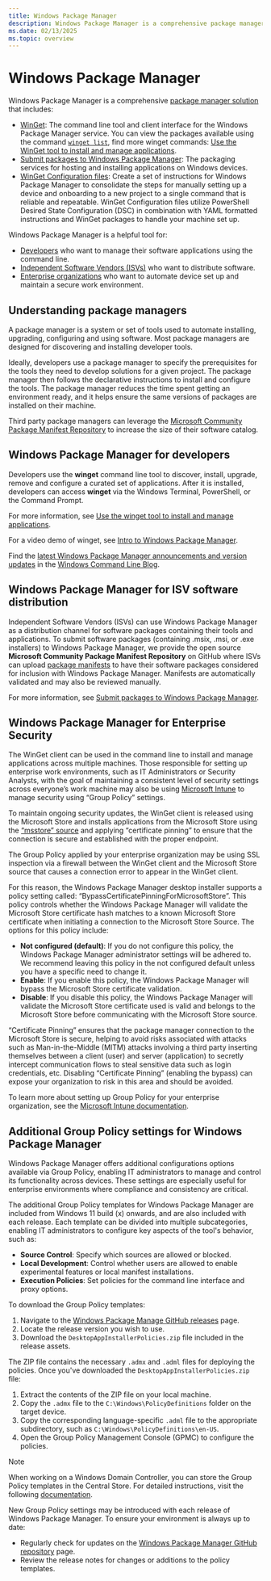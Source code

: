 ```yaml
---
title: Windows Package Manager
description: Windows Package Manager is a comprehensive package manager solution that consists of a command line tool and set of services for installing applications on Windows.
ms.date: 02/13/2025
ms.topic: overview
---
```


# Windows Package Manager

Windows Package Manager is a comprehensive [package manager solution](#understanding-package-managers) that includes:

- [WinGet](./winget/index.md): The command line tool and client interface for the Windows Package Manager service. You can view the packages available using the command [`winget list`](./winget/list.md), find more winget commands: [Use the WinGet tool to install and manage applications](./winget/index.md).
- [Submit packages to Windows Package Manager](./package/index.md): The packaging services for hosting and installing applications on Windows devices.
- [WinGet Configuration files](./configuration/index.md): Create a set of instructions for Windows Package Manager to consolidate the steps for manually setting up a device and onboarding to a new project to a single command that is reliable and repeatable. WinGet Configuration files utilize PowerShell Desired State Configuration (DSC) in combination with YAML formatted instructions and WinGet packages to handle your machine set up.

Windows Package Manager is a helpful tool for:

- [Developers](#windows-package-manager-for-developers) who want to manage their software applications using the command line.
- [Independent Software Vendors (ISVs)](#windows-package-manager-for-isv-software-distribution) who want to distribute software.
- [Enterprise organizations](#windows-package-manager-for-enterprise-security) who want to automate device set up and maintain a secure work environment.

## Understanding package managers

A package manager is a system or set of tools used to automate installing, upgrading, configuring and using software. Most package managers are designed for discovering and installing developer tools.

Ideally, developers use a package manager to specify the prerequisites for the tools they need to develop solutions for a given project. The package manager then follows the declarative instructions to install and configure the tools. The package manager reduces the time spent getting an environment ready, and it helps ensure the same versions of packages are installed on their machine.

Third party package managers can leverage the [Microsoft Community Package Manifest Repository](package/repository.md) to increase the size of their software catalog.

## Windows Package Manager for developers

Developers use the **winget** command line tool to discover, install, upgrade, remove and configure a curated set of applications. After it is installed, developers can access **winget** via the Windows Terminal, PowerShell, or the Command Prompt.

For more information, see [Use the winget tool to install and manage applications](winget/index.md).

For a video demo of winget, see [Intro to Windows Package Manager](/shows/open-at-microsoft/intro-to-windows-package-manager).

Find the [latest Windows Package Manager announcements and version updates](https://devblogs.microsoft.com/commandline/author/denelon/) in the [Windows Command Line Blog](https://devblogs.microsoft.com/commandline/).

## Windows Package Manager for ISV software distribution

Independent Software Vendors (ISVs) can use Windows Package Manager as a distribution channel for software packages containing their tools and applications. To submit software packages (containing .msix, .msi, or .exe installers) to Windows Package Manager, we provide the open source **Microsoft Community Package Manifest Repository** on GitHub where ISVs can upload [package manifests](package/manifest.md) to have their software packages considered for inclusion with Windows Package Manager. Manifests are automatically validated and may also be reviewed manually.

For more information, see [Submit packages to Windows Package Manager](package/repository.md).

## Windows Package Manager for Enterprise Security

The WinGet client can be used in the command line to install and manage applications across multiple machines. Those responsible for setting up enterprise work environments, such as IT Administrators or Security Analysts,  with the goal of maintaining a consistent level of security settings across everyone’s work machine may also be using [Microsoft Intune](/mem/intune/) to manage security using “Group Policy” settings.

To maintain ongoing security updates, the WinGet client is released using the Microsoft Store and installs applications from the Microsoft Store using the [“msstore” source](./winget/source.md) and applying  “certificate pinning” to ensure that the connection is secure and established with the proper endpoint.

The Group Policy applied by your enterprise organization may be using SSL inspection via a firewall between the WinGet client and the Microsoft Store source that causes a connection error to appear in the WinGet client.

For this reason, the Windows Package Manager desktop installer supports a policy setting called: “BypassCertificatePinningForMicrosoftStore”.  This policy controls whether the Windows Package Manager will validate the Microsoft Store certificate hash matches to a known Microsoft Store certificate when initiating a connection to the Microsoft Store Source. The options for this policy include:

- **Not configured (default)**: If you do not configure this policy, the Windows Package Manager administrator settings will be adhered to. We recommend leaving this policy in the not configured default unless you have a specific need to change it.
- **Enable**: If you enable this policy, the Windows Package Manager will bypass the Microsoft Store certificate validation.
- **Disable**: If you disable this policy, the Windows Package Manager will validate the Microsoft Store certificate used is valid and belongs to the Microsoft Store before communicating with the Microsoft Store source.

“Certificate Pinning” ensures that the package manager connection to the Microsoft Store is secure, helping to avoid risks associated with attacks such as Man-in-the-Middle (MITM) attacks involving a third party inserting themselves between a client (user) and server (application) to secretly intercept communication flows to steal sensitive data such as login credentials, etc. Disabling “Certificate Pinning” (enabling the bypass) can expose your organization to risk in this area and should be avoided.

To learn more about setting up Group Policy for your enterprise organization, see the [Microsoft Intune documentation](/mem/intune/).

## Additional Group Policy settings for Windows Package Manager

Windows Package Manager offers additional configurations options available via Group Policy, enabling IT administrators to manage and control its functionality across devices. These settings are especially useful for enterprise environments where compliance and consistency are critical.

The additional Group Policy templates for Windows Package Manager are included from Windows 11 build (x) onwards, and are also included with each release. Each template can be divided into multiple subcategories, enabling IT administrators to configure key aspects of the tool's behavior, such as:

- **Source Control**: Specify which sources are allowed or blocked.
- **Local Development**: Control whether users are allowed to enable experimental features or local manifest installations.
- **Execution Policies**: Set policies for the command line interface and proxy options.

To download the Group Policy templates:

1. Navigate to the [Windows Package Manage GitHub releases](https://github.com/microsoft/winget-cli/releases) page.
2. Locate the release version you wish to use.
3. Download the `DesktopAppInstallerPolicies.zip` file included in the release assets.

The ZIP file contains the necessary `.admx` and `.adml` files for deploying the policies. Once you've downloaded the `DesktopAppInstallerPolicies.zip` file:

1. Extract the contents of the ZIP file on your local machine.
2. Copy the `.admx` file to the `C:\Windows\PolicyDefinitions` folder on the target device.
3. Copy the corresponding language-specific `.adml` file to the appropriate subdirectory, such as `C:\Windows\PolicyDefinitions\en-US`.
4. Open the Group Policy Management Console (GPMC) to configure the policies.

> [!NOTE]
> When working on a Windows Domain Controller, you can store the Group Policy templates in the Central Store. For detailed instructions, visit the following [documentation](https://learn.microsoft.com/troubleshoot/windows-client/group-policy/create-and-manage-central-store).

New Group Policy settings may be introduced with each release of Windows Package Manager. To ensure your environment is always up to date:

- Regularly check for updates on the [Windows Package Manager GitHub repository](https://github.com/microsoft/winget-cli/releases) page.
- Review the release notes for changes or additions to the policy templates.

